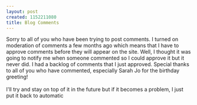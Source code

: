 ```yaml
--- 
layout: post
created: 1152211080
title: Blog Comments
---
```

Sorry to all of you who have been trying to post comments.  I turned on moderation of comments a few months ago which means that I have to approve comments before they will appear on the site.  Well, I thought it was going to notify me when someone commented so I could approve it but it never did.  I had a backlog of comments that I just approved.  Special thanks to all of you who have commented, especially Sarah Jo for the birthday greeting!<br /><br />I'll try and stay on top of it in the future but if it becomes a problem, I just put it back to automatic
